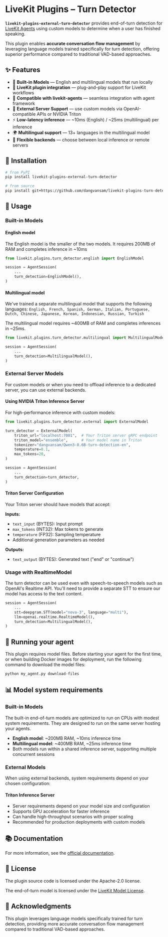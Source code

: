 # LiveKit Plugins – Turn Detector

**`livekit-plugins-external-turn-detector`** provides end-of-turn detection for [LiveKit Agents](https://github.com/livekit/agents) using custom models to determine when a user has finished speaking.

This plugin enables **accurate conversation flow management** by leveraging language models trained specifically for turn detection, offering superior performance compared to traditional VAD-based approaches.

## ✨ Features

- 🎯 **Built-in Models** — English and multilingual models that run locally
- 🔌 **LiveKit plugin integration** — plug-and-play support for LiveKit workflows
- 🤖 **Compatible with livekit-agents** — seamless integration with agent framework
- 🚀 **External Server Support** — use custom models via OpenAI-compatible APIs or NVIDIA Triton
- ⚡ **Low-latency inference** — ~10ms (English) / ~25ms (multilingual) per inference
- 🌍 **Multilingual support** — 13+ languages in the multilingual model
- 🔧 **Flexible backends** — choose between local inference or remote servers

## 🔧 Installation

```bash
# from PyPI
pip install livekit-plugins-external-turn-detector

# from source
pip install git+https://github.com/dangvansam/livekit-plugins-turn-detector.git
```

## 🔌 Usage

### Built-in Models

#### English model

The English model is the smaller of the two models. It requires 200MB of RAM and completes inference in ~10ms

```python
from livekit.plugins.turn_detector.english import EnglishModel

session = AgentSession(
    ...
    turn_detection=EnglishModel(),
)
```

#### Multilingual model

We've trained a separate multilingual model that supports the following languages: `English, French, Spanish, German, Italian, Portuguese, Dutch, Chinese, Japanese, Korean, Indonesian, Russian, Turkish`

The multilingual model requires ~400MB of RAM and completes inferences in ~25ms.

```python
from livekit.plugins.turn_detector.multilingual import MultilingualModel

session = AgentSession(
    ...
    turn_detection=MultilingualModel(),
)
```

### External Server Models

For custom models or when you need to offload inference to a dedicated server, you can use external backends.

#### Using NVIDIA Triton Inference Server

For high-performance inference with custom models:

```python
from livekit.plugins.turn_detector.external import ExternalModel

turn_detector = ExternalModel(
    triton_url="localhost:7001",  # Your Triton server gRPC endpoint
    triton_model="ensemble",      # Your model name in Triton
    tokenizer="dangvansam/Qwen3-0.6B-turn-detection-en",
    temperature=0.1,
    max_tokens=20,
)

session = AgentSession(
    ...
    turn_detection=turn_detector,
)
```

#### Triton Server Configuration

Your Triton server should have models that accept:

**Inputs:**
- `text_input` (BYTES): Input prompt
- `max_tokens` (INT32): Max tokens to generate  
- `temperature` (FP32): Sampling temperature
- Additional generation parameters as needed

**Outputs:**
- `text_output` (BYTES): Generated text ("end" or "continue")

### Usage with RealtimeModel

The turn detector can be used even with speech-to-speech models such as OpenAI's Realtime API. You'll need to provide a separate STT to ensure our model has access to the text content.

```python
session = AgentSession(
    ...
    stt=deepgram.STT(model="nova-3", language="multi"),
    llm=openai.realtime.RealtimeModel(),
    turn_detection=MultilingualModel(),
)
```

## 🚀 Running your agent

This plugin requires model files. Before starting your agent for the first time, or when building Docker images for deployment, run the following command to download the model files:

```bash
python my_agent.py download-files
```

## 📊 Model system requirements

### Built-in Models

The built-in end-of-turn models are optimized to run on CPUs with modest system requirements. They are designed to run on the same server hosting your agents.

- **English model**: ~200MB RAM, ~10ms inference time
- **Multilingual model**: ~400MB RAM, ~25ms inference time
- Both models run within a shared inference server, supporting multiple concurrent sessions

### External Models

When using external backends, system requirements depend on your chosen configuration:

#### Triton Inference Server
- Server requirements depend on your model size and configuration
- Supports GPU acceleration for faster inference
- Can handle high-throughput scenarios with proper scaling
- Recommended for production deployments with custom models

## 📚 Documentation

For more information, see the [official documentation](https://docs.livekit.io/agents/build/turns/turn-detector/).

## 📄 License

The plugin source code is licensed under the Apache-2.0 license.

The end-of-turn model is licensed under the [LiveKit Model License](https://huggingface.co/livekit/turn-detector/blob/main/LICENSE).

## 🙏 Acknowledgments

This plugin leverages language models specifically trained for turn detection, providing more accurate conversation flow management compared to traditional VAD-based approaches.
